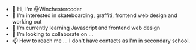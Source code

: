 - 👋 Hi, I’m @Winchestercoder 
- 👀 I’m interested in skateboarding, graffiti, frontend web design and working out
- 🌱 I’m currently learning Javascript and frontend web design
- 💞️ I’m looking to collaborate on ...
- 📫 How to reach me ... I don't have contacts as I'm in secondary school.

<!---
Winchestercoder/Winchestercoder is a ✨ special ✨ repository because its `README.md` (this file) appears on your GitHub profile.
You can click the Preview link to take a look at your changes.
--->
